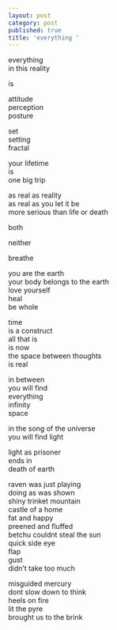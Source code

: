 ```yaml
---
layout: post
category: post
published: true
title: 'everything '
---
```

everything  
in this reality  
  
is  
  
attitude   
perception   
posture   
  
set  
setting   
fractal  
  
your lifetime  
is   
one big trip  
  
as real as reality  
as real as you let it be  
more serious than life or death   
  
both  
  
neither   
  
breathe  
  
you are the earth  
your body belongs to the earth   
love yourself   
heal  
be whole   

time   
is a construct  
all that is   
is now  
the space between thoughts  
is real  

in between  
you will find  
everything  
infinity  
space  
  
in the song of the universe  
you will find light  
  
light as prisoner  
ends in  
death of earth   
   
raven was just playing   
doing as was shown   
shiny trinket mountain    
castle of a home  
fat and happy  
preened and fluffed   
betchu couldnt steal the sun  
quick side eye  
flap  
gust  
didn’t take too much  

misguided mercury    
dont slow down to think   
heels on fire   
lit the pyre   
brought us to the brink   